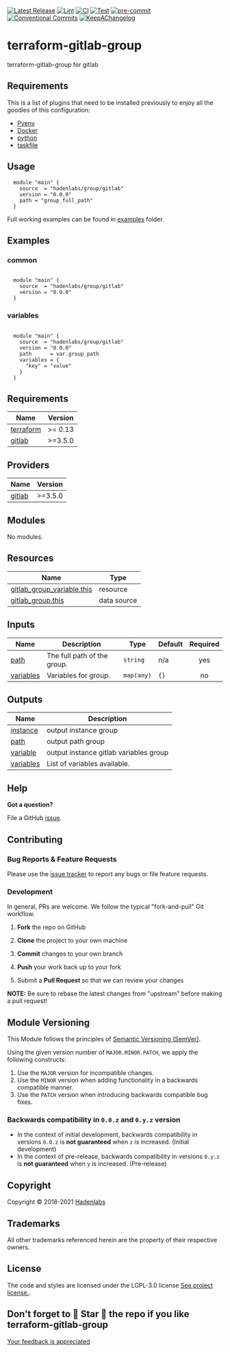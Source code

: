  <!-- Space: TerraformGitlabGroup -->
<!-- Title: Project -->

<!--


  ** DO NOT EDIT THIS FILE
  **
  ** 1) Make all changes to `provision/generator/README.yaml`
  ** 2) Run`task readme` to rebuild this file.
  **
  ** (We maintain HUNDREDS of open source projects. This is how we maintain our sanity.)
  **


  -->

[![Latest Release](https://img.shields.io/github/release/hadenlabs/terraform-gitlab-group)](https://github.com/hadenlabs/terraform-gitlab-group/releases) [![Lint](https://img.shields.io/github/workflow/status/hadenlabs/terraform-gitlab-group/lint-code)](https://github.com/hadenlabs/terraform-gitlab-group/actions?workflow=lint-code) [![CI](https://img.shields.io/github/workflow/status/hadenlabs/terraform-gitlab-group/ci)](https://github.com/hadenlabs/terraform-gitlab-group/actions?workflow=ci) [![Test](https://img.shields.io/github/workflow/status/hadenlabs/terraform-gitlab-group/test)](https://github.com/hadenlabs/terraform-gitlab-group/actions?workflow=test) [![pre-commit](https://img.shields.io/badge/pre--commit-enabled-brightgreen?logo=pre-commit&logoColor=white)](https://github.com/pre-commit/pre-commit) [![Conventional Commits](https://img.shields.io/badge/Conventional%20Commits-1.0.0-yellow)](https://conventionalcommits.org) [![KeepAChangelog](https://img.shields.io/badge/Keep%20A%20Changelog-1.0.0-%23E05735)](https://keepachangelog.com)

# terraform-gitlab-group

terraform-gitlab-group for gitlab

## Requirements

This is a list of plugins that need to be installed previously to enjoy all the goodies of this configuration:

- [Pyenv](https://github.com/pyenv/pyenv)
- [Docker](https://www.docker.com/)
- [python](https://www.python.org)
- [taskfile](https://github.com/go-task/task)

## Usage

```hcl
  module "main" {
    source  = "hadenlabs/group/gitlab"
    version = "0.0.0"
    path = "group_full_path"
  }

```

Full working examples can be found in [examples](./examples) folder.

## Examples

### common

```hcl

  module "main" {
    source  = "hadenlabs/group/gitlab"
    version = "0.0.0"
  }
```

### variables

```hcl

  module "main" {
    source  = "hadenlabs/group/gitlab"
    version = "0.0.0"
    path      = var.group_path
    variables = {
      "key" = "value"
    }
  }
```

 <!-- BEGIN_TF_DOCS -->

## Requirements

| Name                                                                     | Version |
| ------------------------------------------------------------------------ | ------- |
| <a name="requirement_terraform"></a> [terraform](#requirement_terraform) | >= 0.13 |
| <a name="requirement_gitlab"></a> [gitlab](#requirement_gitlab)          | >=3.5.0 |

## Providers

| Name                                                      | Version |
| --------------------------------------------------------- | ------- |
| <a name="provider_gitlab"></a> [gitlab](#provider_gitlab) | >=3.5.0 |

## Modules

No modules.

## Resources

| Name | Type |
| --- | --- |
| [gitlab_group_variable.this](https://registry.terraform.io/providers/gitlabhq/gitlab/latest/docs/resources/group_variable) | resource |
| [gitlab_group.this](https://registry.terraform.io/providers/gitlabhq/gitlab/latest/docs/data-sources/group) | data source |

## Inputs

| Name | Description | Type | Default | Required |
| --- | --- | --- | --- | :-: |
| <a name="input_path"></a> [path](#input_path) | The full path of the group. | `string` | n/a | yes |
| <a name="input_variables"></a> [variables](#input_variables) | Variables for group. | `map(any)` | `{}` | no |

## Outputs

| Name                                                           | Description                            |
| -------------------------------------------------------------- | -------------------------------------- |
| <a name="output_instance"></a> [instance](#output_instance)    | output instance group                  |
| <a name="output_path"></a> [path](#output_path)                | output path group                      |
| <a name="output_variable"></a> [variable](#output_variable)    | output instance gitlab variables group |
| <a name="output_variables"></a> [variables](#output_variables) | List of variables available.           |

<!-- END_TF_DOCS -->

## Help

**Got a question?**

File a GitHub [issue](https://github.com/hadenlabs/terraform-gitlab-group/issues).

## Contributing

### Bug Reports & Feature Requests

Please use the [issue tracker](https://github.com/hadenlabs/terraform-gitlab-group/issues) to report any bugs or file feature requests.

### Development

In general, PRs are welcome. We follow the typical "fork-and-pull" Git workflow.

1.  **Fork** the repo on GitHub
2.  **Clone** the project to your own machine
3.  **Commit** changes to your own branch
4.  **Push** your work back up to your fork

5.  Submit a **Pull Request** so that we can review your changes

**NOTE:** Be sure to rebase the latest changes from "upstream" before making a pull request!

## Module Versioning

This Module follows the principles of [Semantic Versioning (SemVer)](https://semver.org/).

Using the given version number of `MAJOR.MINOR.PATCH`, we apply the following constructs:

1. Use the `MAJOR` version for incompatible changes.
1. Use the `MINOR` version when adding functionality in a backwards compatible manner.
1. Use the `PATCH` version when introducing backwards compatible bug fixes.

### Backwards compatibility in `0.0.z` and `0.y.z` version

- In the context of initial development, backwards compatibility in versions `0.0.z` is **not guaranteed** when `z` is increased. (Initial development)
- In the context of pre-release, backwards compatibility in versions `0.y.z` is **not guaranteed** when `y` is increased. (Pre-release)

## Copyright

Copyright © 2018-2021 [Hadenlabs](https://hadenlabs.com)

## Trademarks

All other trademarks referenced herein are the property of their respective owners.

## License

The code and styles are licensed under the LGPL-3.0 license [See project license.](LICENSE).

## Don't forget to 🌟 Star 🌟 the repo if you like terraform-gitlab-group

[Your feedback is appreciated](https://github.com/hadenlabs/terraform-gitlab-group/issues)
